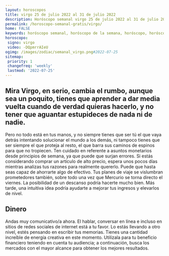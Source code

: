 ```yaml
---
layout: horoscopos
title: virgo 25 de julio 2022 al 31 de julio 2022 
description: Horóscopo semanal virgo 25 de julio 2022 al 31 de julio 2022. Mira Virgo, en serio, cambia el rumbo, aunque sea un poquito, tienes que aprender a dar media vuelta cuando de verdad quieras hacerlo, y no tener que aguantar estupideces de nada ni de nadie.
permalink: /horoscopo-semanal-gratis/virgo/
home: FALSE
keywords: horóscopo semanal, horóscopo de la semana, horóscopo, horóscopo gratis,horóscopos, horóscopo esperanza gracia, horoscopos virgo la semana, horóscopos gratis, Tarot, Astrologia, Zodíaco, virgo, horoscopo gratis, semanal
horoscopo:
 signo: virgo
 video: -DQpmrrAIeU
ogimg: /images/zodiac/semanal_virgo.png#2022-07-25
sitemap:
 priority: 1
 changefreq: 'weekly'
 lastmod: '2022-07-25'
---
```




## Mira Virgo, en serio, cambia el rumbo, aunque sea un poquito, tienes que aprender a dar media vuelta cuando de verdad quieras hacerlo, y no tener que aguantar estupideces de nada ni de nadie.

Pero no todo está en tus manos, y no siempre tienes que ser tú el que vaya detrás intentando solucionar el mundo a los demás, ni tampoco tienes que ser siempre el que proteja al resto, el que barra sus caminos de espinos para que no tropiecen.
Ten cuidado en referente a asuntos monetarios desde principios de semana, ya que puede que surjan errores. Si estás considerando comprar un artículo de alto precio, espera unos pocos días  mientras analizas tus razones para realmente quererlo. Puede que hasta seas capaz de ahorrarte algo de efectivo. Tus planes de viaje se vislumbran prometedores también, sobre todo una vez que Mercurio se torna directo el viernes. La posibilidad de un descanso podría hacerte mucho bien. Más tarde, una intuitiva idea podría ayudarte a mejorar tus ingresos y elevarlos de nivel.

## Dinero

Andas muy comunicativo/a ahora. El hablar, conversar en línea e incluso en sitios de redes sociales de internet está  a tu favor. Lo estás llevando a otro nivel, estés pensando en escribir tus memorias. Tienes una cantidad increíble de energía creativa en este momento. Utilízala para tu beneficio financiero teniendo en cuenta tu audiencia; a continuación, busca los mercados con el mayor alcance para obtener los mejores resultados.